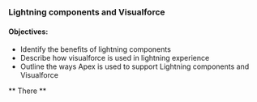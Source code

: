 ### Lightning components and Visualforce

#### Objectives:
* Identify the benefits of lightning components
* Describe how visualforce is used in lightning experience
* Outline the ways Apex is used to support Lightning components and Visualforce 

** There **
